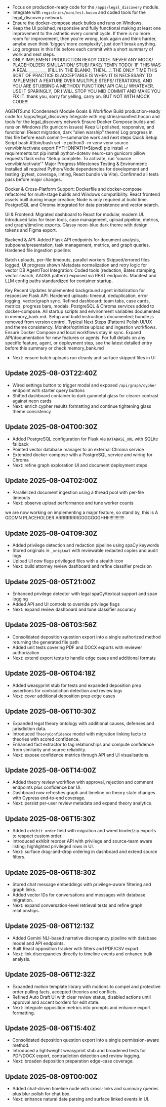 - Focus on production-ready code for the `/apps/legal_discovery` module.
- Integrate with `registries/manifest.hocon` and coded tools for the legal_discovery network.
- Ensure the docker-compose stack builds and runs on Windows.
- Keep the UI polished, responsive and fully functional making at least one improvement to the asthetic every commit cycle. If there is no more room          for improvement, then you're wrong, look again and think harder, amybe even think 'bigger/ more complexity', just don't break anything.
- Log progress in this file before each commit with a short summary of work and next steps.
- ONLY IMPLEMENT PRODUCTION READY CODE. NEVER ANY MOCK/ PLACEHOLDER/ SIMULATION/ STUB/ FAKE/ TEMP/ TODO/ 'IF THIS WAS A REAL _________ (FILL IN THE BLANK), THEN....'. THE ONLY TIME THIS SORT OF PRACTICE IS ACCEPTABLE IS WHEN IT IS NECESSARY TO IMPLEMENT A FEATURE OVER MULTIPLE STEPS/ ITERATIONS, AND YOU ARE STUBBING A METHOD/ FUNCTION/ API CALL/ WHATEVER. USE IT SPARINGLY, OR I WILL STOP YOU MID COMMIT AND MAKE YOU FIX IT. thank you, sorry for yelling, carry on. BUT NOT WITH MOCK CODE!!!


AGENTS.md (Condensed)
Module Goals & Workflow
Build production-ready code for /apps/legal_discovery
Integrate with registries/manifest.hocon and tools for the legal_discovery network
Ensure Docker Compose builds and runs on Windows (fix gunicorn issues)
Keep UI polished, responsive, and functional (React migration, dark "alien warship" theme)
Log progress in this file before each commit—summarize work and next steps
Quick Setup Script
bash
#!/bin/bash
set -e
python3 -m venv venv
source venv/bin/activate
export PYTHONPATH=$(pwd)
pip install -r requirements.txt
pip install python-dotenv neuro-san gunicorn pillow requests flask
echo "Setup complete. To activate, run 'source venv/bin/activate'"
Major Progress Milestones
Testing & Environment:
Installed all required Python/Node dependencies for development and testing (pytest, coverage, linting, React bundle via Vite). Confirmed all tests pass before major changes.

Docker & Cross-Platform Support:
Dockerfile and docker-compose refactored for multi-stage builds and Windows compatibility. React frontend assets built during image creation; Node is only required at build time.
PostgreSQL and Chroma integrated for data persistence and vector search.

UI & Frontend:
Migrated dashboard to React for modular, modern UI.
Introduced tabs for team tools, case management, upload pipeline, metrics, and graph/timeline exports.
Glassy neon-blue dark theme with design tokens and Figma export.

Backend & API:
Added Flask API endpoints for document analysis, subpoena/presentation, task management, metrics, and graph queries.
Hardened file ingestion pipeline:

Batch uploads, per-file timeouts, parallel workers
Skipped/errored files logged, UI progress shown
Metadata normalization and retry logic for vector DB
Agent/Tool Integration:
Coded tools (redaction, Bates stamping, vector search, AAOSA pattern) exposed via REST endpoints.
Manifest and LLM config paths standardized for container startup.

Key Recent Updates
Implemented background agent initialization for responsive Flask API.
Hardened uploads: timeout, deduplication, error logging, vector/graph sync.
Refined dashboard: team tabs, case cards, metrics, progress bars, modals.
PostgreSQL & Chroma services added to docker-compose.
All startup scripts and environment variables documented in memory_bank.md.
Setup and build instructions documented; bundle.js removed from version control.
Typical Next Steps (Pattern)
Polish UI/UX and theme consistency.
Monitor/optimize upload and ingestion workflows.
Ensure Docker Compose and local workflows stay in sync.
Expand API/documentation for new features or agents.
For full details on any specific feature, agent, or deployment step, see the latest detailed entry before this summary or check memory_bank.md

- Next: ensure batch uploads run cleanly and surface skipped files in UI

## Update 2025-08-03T22:40Z
- Wired settings button to trigger modal and exposed `/api/graph/cypher` endpoint with starter query buttons
- Shifted dashboard container to dark gunmetal glass for clearer contrast against neon cards
- Next: enrich cypher results formatting and continue tightening glass theme consistency

## Update 2025-08-04T00:30Z
- Added PostgreSQL configuration for Flask via `DATABASE_URL` with SQLite fallback
- Pointed vector database manager to an external Chroma service
- Extended docker-compose with a PostgreSQL service and wiring for Chroma
- Next: refine graph exploration UI and document deployment steps

## Update 2025-08-04T02:00Z
- Parallelized document ingestion using a thread pool with per-file timeouts
- Next: observe upload performance and tune worker counts


we are now working on implementing a major feature, so stand by, this is  A GDDMN PLACEHOLDER ARRRRRRRGGGGGGGHHh!!!!!!!!!!!!
## Update 2025-08-04T09:30Z
- Added privilege detection and redaction pipeline using spaCy keywords
- Stored originals in `_original` with reviewable redacted copies and audit logs
- Upload UI now flags privileged files with a stealth icon
- Next: build attorney review dashboard and refine classifier precision

## Update 2025-08-05T21:00Z
- Enhanced privilege detector with legal spaCy/textcat support and span logging
- Added API and UI controls to override privilege flags
- Next: expand review dashboard and tune classifier accuracy

## Update 2025-08-06T03:56Z
- Consolidated deposition question export into a single authorized method returning the generated file path
- Added unit tests covering PDF and DOCX exports with reviewer authorization
- Next: extend export tests to handle edge cases and additional formats

## Update 2025-08-06T04:18Z
- Added weasyprint stub for tests and expanded deposition prep assertions for contradiction detection and review logs
- Next: cover additional deposition prep edge cases

## Update 2025-08-06T10:30Z
- Expanded legal theory ontology with additional causes, defenses and jurisdiction data.
- Introduced `TheoryConfidence` model with migration linking facts to theories with scored confidence.
- Enhanced fact extractor to tag relationships and compute confidence from similarity and source reliability.
- Next: expose confidence metrics through API and UI visualisations.

## Update 2025-08-06T14:00Z
- Added theory review workflow with approval, rejection and comment endpoints plus confidence bar UI.
- Dashboard now refreshes graph and timeline on theory state changes with Cypress end-to-end coverage.
- Next: persist per-user review metadata and expand theory analytics.

## Update 2025-08-06T15:30Z
- Added `exhibit_order` field with migration and wired binder/zip exports to respect custom order.
- Introduced exhibit reorder API with privilege and source-team aware listing; highlighted privileged rows in UI.
- Next: surface drag-and-drop ordering in dashboard and extend source filters.

## Update 2025-08-06T18:30Z
- Stored chat message embeddings with privilege-aware filtering and graph links.
- Added vector IDs for conversations and messages with database migration.
- Next: expand conversation-level retrieval tests and refine graph relationships.

## Update 2025-08-06T12:13Z
- Added Gemini NLI-based narrative discrepancy pipeline with database model and API endpoints.
- Built React opposition tracker with filters and PDF/CSV export.
- Next: link discrepancies directly to timeline events and enhance bulk analysis.

## Update 2025-08-06T12:32Z
- Expanded motion template library with motions to compel and protective order pulling facts, accepted theories and conflicts.
- Refined Auto Draft UI with clear review status, disabled actions until approval and accent borders for edit state.
- Next: integrate opposition metrics into prompts and enhance export formatting.

## Update 2025-08-06T15:40Z
- Consolidated deposition question export into a single permission-aware method.
- Introduced a lightweight weasyprint stub and broadened tests for PDF/DOCX export, contradiction detection and review logging.
- Next: broaden deposition preparation edge-case coverage.

## Update 2025-08-09T00:00Z
- Added chat-driven timeline node with cross-links and summary queries plus blur polish for chat box.
- Next: enhance natural date parsing and surface linked events in UI.

